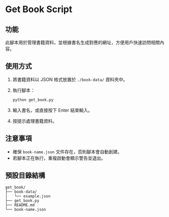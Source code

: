 # Get Book Script

## 功能

此腳本用於管理書籍資料，並根據書名生成對應的網址，方便用戶快速訪問相關內容。

## 使用方式

1. 將書籍資料以 JSON 格式放置於 `./book-data/` 資料夾中。
2. 執行腳本：

   ```bash
   python get_book.py
   ```

3. 輸入書名，或直接按下 Enter 結束輸入。
4. 按提示處理書籍資料。

## 注意事項

- 確保 `book-name.json` 文件存在，否則腳本會自動創建。
- 若腳本正在執行，重複啟動會顯示警告並退出。

## 預設目錄結構

```tree
get_book/
├── book-data/
│   └── example.json
├── get_book.py
├── README.md
└── book-name.json
```
